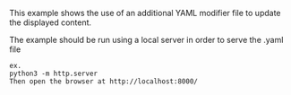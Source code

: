 This example shows the use of an additional YAML modifier file to update the displayed content.

The example should be run using a local server in order to serve the .yaml file
```
ex. 
python3 -m http.server
Then open the browser at http://localhost:8000/
```
